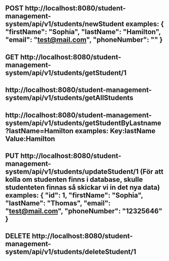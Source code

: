 POST
http://localhost:8080/student-management-system/api/v1/students/newStudent
examples:
{
"firstName": "Sophia",
"lastName": "Hamilton",
"email": "test@mail.com",
"phoneNumber": ""
}
------------------------------------------------------------------------------
GET
http://localhost:8080/student-management-system/api/v1/students/getStudent/1
-----------------------------------------------------------------------------
http://localhost:8080/student-management-system/api/v1/students/getAllStudents
------------------------------------------------------------------------------
http://localhost:8080/student-management-system/api/v1/students/getStudentByLastname?lastName=Hamilton
examples:
Key:lastName Value:Hamilton
--------------------------------------------------------------------------------
PUT
http://localhost:8080/student-management-system/api/v1/students/updateStudent/1 
(För att kolla om studenten finns i database, skulle studenteten finnas så skickar vi in det nya data)
examples:
{
"id": 1,
"firstName": "Sophia",
"lastName": "Thomas",
"email": "test@mail.com",
"phoneNumber": "12325646"
}
-------------------------------------------------------------------------------
DELETE
http://localhost:8080/student-management-system/api/v1/students/deleteStudent/1
-------------------------------------------------------------------------------